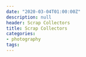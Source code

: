 ```yaml
---
date: "2020-03-04T01:00:00Z"
description: null
header: Scrap Collectors
title: Scrap Collectors
categories:
- photography
tags:
---
```

